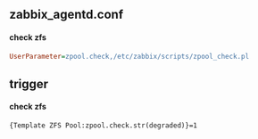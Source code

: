 ## zabbix_agentd.conf
#### check zfs
```ini
UserParameter=zpool.check,/etc/zabbix/scripts/zpool_check.pl
```

## trigger
#### check zfs
```
{Template ZFS Pool:zpool.check.str(degraded)}=1
```
